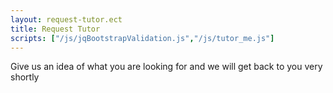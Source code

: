 ```yaml
---
layout: request-tutor.ect
title: Request Tutor
scripts: ["/js/jqBootstrapValidation.js","/js/tutor_me.js"]
---
```

Give us an idea of what you are looking for and we will get back to you very shortly